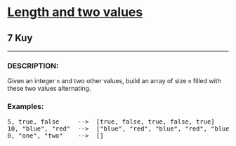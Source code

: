<h1><a href="https://www.codewars.com/kata/62a611067274990047f431a8">Length and two values</a></h1>
<h2>7 Kuy</h2>
<hr>
<h3>DESCRIPTION:</h3>
<p>Given an integer <code>n</code> and two other values, build an array of size <code>n</code> filled with these two values alternating.</p>
<h3>Examples:</h3>
<pre>
5, true, false     -->  [true, false, true, false, true]
10, "blue", "red"  -->  ["blue", "red", "blue", "red", "blue", "red", "blue", "red", "blue", "red"]
0, "one", "two"    -->  []
</pre>